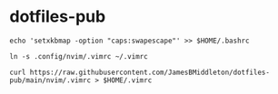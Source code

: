 # dotfiles-pub

`echo 'setxkbmap -option "caps:swapescape"' >> $HOME/.bashrc`

`ln -s .config/nvim/.vimrc ~/.vimrc`

`curl https://raw.githubusercontent.com/JamesBMiddleton/dotfiles-pub/main/nvim/.vimrc > $HOME/.vimrc`
